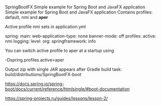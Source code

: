 SpringBootFX
Simple example for Spring Boot and JavaFX application
Simple example for Spring Boot and JavaFX application
Contains profiles: default, nmi and **aper**

Active profile nmi sets in application.yml

spring:
  main:
    web-application-type: none
    banner-mode: off
  profiles:
    active: nmi
logging:
  level:
    org:
      springframework: info
  
  You can switch active profile to aper at a startup using 

  -Dspring.profiles.active=aper
  
  Output zip with single JAR appears after Gradle build task:
  build/distributions/SpringBootFX-boot

https://docs.spring.io/spring-boot/docs/current/reference/htmlsingle/#boot-documentation

https://spring-projects.ru/guides/lessons/lesson-2/
